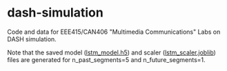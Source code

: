 # dash-simulation
Code and data for EEE415/CAN406 "Multimedia Communications" Labs on DASH simulation.

Note that the saved model ([lstm_model.h5](lstm_model.h5)) and scaler ([lstm_scaler.joblib](lstm_scaler.joblib)) files are generated for n_past_segments=5 and n_future_segments=1.
